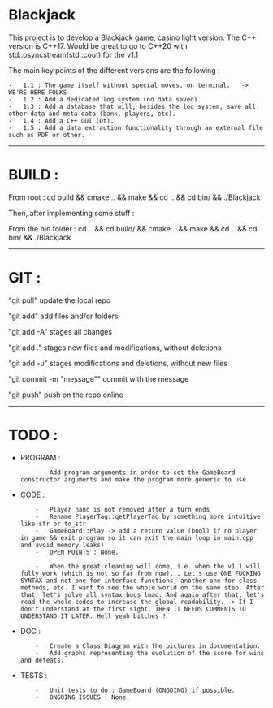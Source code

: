 # Blackjack
This project is to develop a Blackjack game, casino light version.
The C++ version is C++17. Would be great to go to C++20 with std::osyncstream(std::cout) for the v1.1

The main key points of the different versions are the following :

	-	1.1 : The game itself without special moves, on terminal.	-> WE'RE HERE FOLKS
	-	1.2 : Add a dedicated log system (no data saved).
	-	1.3 : Add a database that will, besides the log system, save all other data and meta data (bank, players, etc).
	-	1.4 : Add a C++ GUI (Qt).
	-	1.5 : Add a data extraction functionality through an external file such as PDF or other.

----------------------------------------------------------------------------------------------------

# BUILD :
From root : cd build && cmake .. && make && cd .. && cd bin/ && ./Blackjack

Then, after implementing some stuff :

From the bin folder : cd .. && cd build/ && cmake .. && make && cd .. && cd bin/ && ./Blackjack

----------------------------------------------------------------------------------------------------

# GIT :
"git pull"			update the local repo


"git add" add files and/or folders

"git add -A" stages all changes

"git add ." stages new files and modifications, without deletions

"git add -u" stages modifications and deletions, without new files


"git commit -m "message""	commit with the message


"git push" push on the repo online

----------------------------------------------------------------------------------------------------

# TODO :

  - PROGRAM :
  
			-	Add program arguments in order to set the GameBoard constructor arguments and make the program more generic to use

  - CODE :

			-	Player hand is not removed after a turn ends
			-	Rename PlayerTag::getPlayerTag by something more intuitive like str or to_str 
			-	GameBoard::Play -> add a return value (bool) if no player in game && exit program so it can exit the main loop in main.cpp and avoid memory leaks)
			-	OPEN POINTS : None.
			
			-	When the great cleaning will come, i.e. when the v1.1 will fully work (which is not so far from now)... Let's use ONE FUCKING SYNTAX and not one for interface functions, another one for class methods, etc. I want to see the whole world on the same step. After that, let's solve all syntax bugs lmao. And again after that, let's read the whole codes to increase the global readability. -> If I don't understand at the first sight, THEN IT NEEDS COMMENTS TO UNDERSTAND IT LATER. Hell yeah bitches ! 
  
  - DOC :

			-	Create a Class Diagram with the pictures in documentation.
			-	Add graphs representing the evolution of the score for wins and defeats.

  - TESTS :

			-	Unit tests to do : GameBoard (ONGOING) if possible.
			-	ONGOING ISSUES : None.
    

